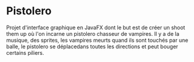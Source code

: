 # Pistolero
Projet d'interface graphique en JavaFX dont le but est de créer un shoot them up où l'on incarne un pistolero chasseur de vampires.
Il y a de la musique, des sprites, les vampires meurts quand ils sont touchés par une balle, le pistolero se déplacedans toutes les
directions et peut bouger certains piliers.
